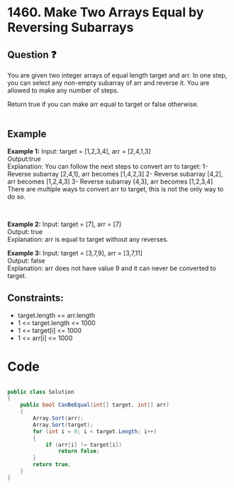 # 1460. Make Two Arrays Equal by Reversing Subarrays
## Question ❓ <br>
You are given two integer arrays of equal length target and arr. In one step, you can select any non-empty subarray of arr and reverse it. You are allowed to make any number of steps.

Return true if you can make arr equal to target or false otherwise.
<br><br>

## Example

__Example 1:__
Input: target = [1,2,3,4], arr = [2,4,1,3]        
Output:true        
Explanation: You can follow the next steps to convert arr to target:
1- Reverse subarray [2,4,1], arr becomes [1,4,2,3]
2- Reverse subarray [4,2], arr becomes [1,2,4,3]
3- Reverse subarray [4,3], arr becomes [1,2,3,4]
There are multiple ways to convert arr to target, this is not the only way to do so.

<br>

__Example 2:__  Input: target = [7], arr = [7]   
Output: true          
Explanation: arr is equal to target without any reverses.
<br>



      
__Example 3:__  Input: target = [3,7,9], arr = [3,7,11]  
Output: false        
Explanation: arr does not have value 9 and it can never be converted to target.
<br>
  
## Constraints:

- target.length == arr.length
- 1 <= target.length <= 1000
- 1 <= target[i] <= 1000
- 1 <= arr[i] <= 1000

# Code
```C#

public class Solution
{
    public bool CanBeEqual(int[] target, int[] arr)
    {
        Array.Sort(arr);
        Array.Sort(target);
        for (int i = 0; i < target.Length; i++)
        {
            if (arr[i] != target[i])
                return false;
        }
        return true;
    }
}
```
